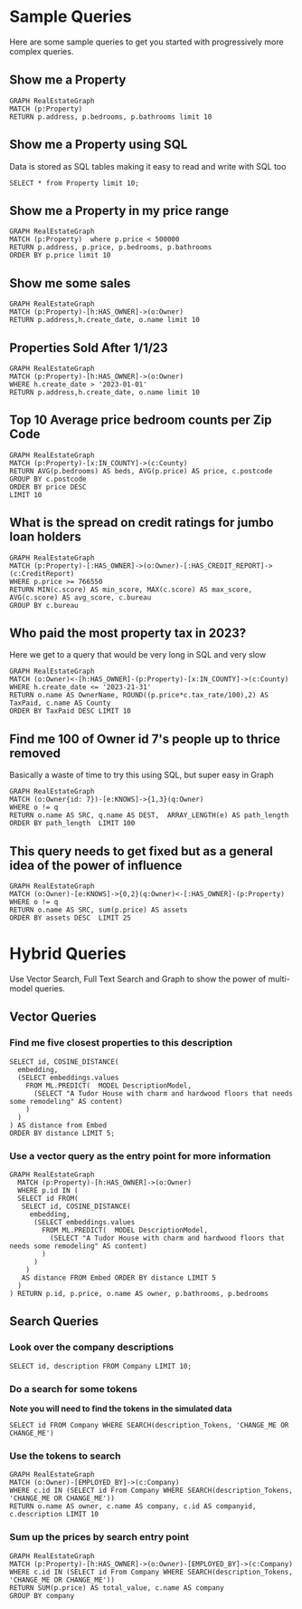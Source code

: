 # Sample Queries

Here are some sample queries to get you started with progressively more complex queries.

## Show me a Property
 
```
GRAPH RealEstateGraph
MATCH (p:Property) 
RETURN p.address, p.bedrooms, p.bathrooms limit 10
```

## Show me a Property using SQL
Data is stored as SQL tables making it easy to read and write with SQL too

```
SELECT * from Property limit 10;
```

## Show me a Property in my price range
 
```
GRAPH RealEstateGraph
MATCH (p:Property)  where p.price < 500000
RETURN p.address, p.price, p.bedrooms, p.bathrooms 
ORDER BY p.price limit 10
```

## Show me some sales

```
GRAPH RealEstateGraph
MATCH (p:Property)-[h:HAS_OWNER]->(o:Owner)
RETURN p.address,h.create_date, o.name limit 10
```

## Properties Sold After 1/1/23


```
GRAPH RealEstateGraph
MATCH (p:Property)-[h:HAS_OWNER]->(o:Owner)
WHERE h.create_date > '2023-01-01'
RETURN p.address,h.create_date, o.name limit 10
```

## Top 10 Average price bedroom counts per Zip Code


```
GRAPH RealEstateGraph
MATCH (p:Property)-[x:IN_COUNTY]->(c:County)
RETURN AVG(p.bedrooms) AS beds, AVG(p.price) AS price, c.postcode
GROUP BY c.postcode
ORDER BY price DESC
LIMIT 10
```

## What is the spread on credit ratings for jumbo loan holders

```
GRAPH RealEstateGraph
MATCH (p:Property)-[:HAS_OWNER]->(o:Owner)-[:HAS_CREDIT_REPORT]->(c:CreditReport)
WHERE p.price >= 766550
RETURN MIN(c.score) AS min_score, MAX(c.score) AS max_score, AVG(c.score) AS avg_score, c.bureau
GROUP BY c.bureau
```

## Who paid the most property tax in 2023?

Here we get to a query that would be very long in SQL and very slow

```
GRAPH RealEstateGraph
MATCH (o:Owner)<-[h:HAS_OWNER]-(p:Property)-[x:IN_COUNTY]->(c:County)
WHERE h.create_date <= '2023-21-31'
RETURN o.name AS OwnerName, ROUND((p.price*c.tax_rate/100),2) AS TaxPaid, c.name AS County 
ORDER BY TaxPaid DESC LIMIT 10
```

## Find me 100 of Owner id 7's people up to thrice removed

Basically a waste of time to try this using SQL, but super easy in Graph

```
GRAPH RealEstateGraph
MATCH (o:Owner{id: 7})-[e:KNOWS]->{1,3}(q:Owner)
WHERE o != q
RETURN o.name AS SRC, q.name AS DEST,  ARRAY_LENGTH(e) AS path_length
ORDER BY path_length  LIMIT 100
```

## This query needs to get fixed but as a general idea of the power of influence

```
GRAPH RealEstateGraph
MATCH (o:Owner)-[e:KNOWS]->{0,2}(q:Owner)<-[:HAS_OWNER]-(p:Property)
WHERE o != q
RETURN o.name AS SRC, sum(p.price) AS assets
ORDER BY assets DESC  LIMIT 25
```

# Hybrid Queries

Use Vector Search, Full Text Search and Graph to show the power of multi-model queries.

## Vector Queries

### Find me five closest properties to this description


```
SELECT id, COSINE_DISTANCE(
  embedding, 
  (SELECT embeddings.values
    FROM ML.PREDICT(  MODEL DescriptionModel,
      (SELECT "A Tudor House with charm and hardwood floors that needs some remodeling" AS content)
    )
  )
) AS distance from Embed
ORDER BY distance LIMIT 5;
```

### Use a vector query as the entry point for more information

```
GRAPH RealEstateGraph
  MATCH (p:Property)-[h:HAS_OWNER]->(o:Owner)
  WHERE p.id IN (
  SELECT id FROM(
   SELECT id, COSINE_DISTANCE(
     embedding,
      (SELECT embeddings.values
        FROM ML.PREDICT(  MODEL DescriptionModel,
          (SELECT "A Tudor House with charm and hardwood floors that needs some remodeling" AS content)
        )
      )
    )
   AS distance FROM Embed ORDER BY distance LIMIT 5
  )
) RETURN p.id, p.price, o.name AS owner, p.bathrooms, p.bedrooms 
```

## Search Queries

### Look over the company descriptions

```
SELECT id, description FROM Company LIMIT 10;
```

### Do a search for some tokens

**Note you will need to find the tokens in the simulated data**

```
SELECT id FROM Company WHERE SEARCH(description_Tokens, 'CHANGE_ME OR CHANGE_ME')
```

### Use the tokens to search

```
GRAPH RealEstateGraph
MATCH (o:Owner)-[EMPLOYED_BY]->(c:Company)
WHERE c.id IN (SELECT id From Company WHERE SEARCH(description_Tokens, 'CHANGE_ME OR CHANGE_ME'))
RETURN o.name AS owner, c.name AS company, c.id AS companyid, c.description LIMIT 10
```

### Sum up the prices by search entry point

```
GRAPH RealEstateGraph
MATCH (p:Property)-[h:HAS_OWNER]->(o:Owner)-[EMPLOYED_BY]->(c:Company)
WHERE c.id IN (SELECT id From Company WHERE SEARCH(description_Tokens, 'CHANGE_ME OR CHANGE_ME'))
RETURN SUM(p.price) AS total_value, c.name AS company 
GROUP BY company
```
